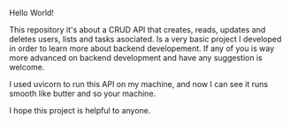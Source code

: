 Hello World!

This repository it's about a CRUD API that creates, reads, updates and deletes users, lists and tasks asociated. Is a very basic project I developed in order to learn more about backend developement.
If any of you is way more advanced on backend development and have any suggestion is welcome. 

I used uvicorn to run this API on my machine, and now I can see it runs smooth like butter and so your machine.

I hope this project is helpful to anyone.
